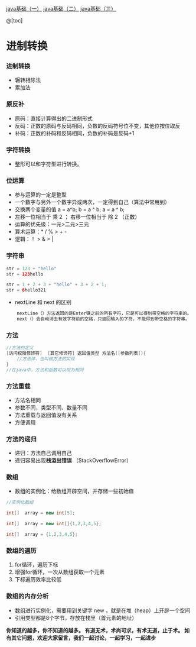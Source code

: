 ﻿
[java基础（一）](https://blog.csdn.net/qq_40722827/article/details/104591885)
[java基础（二）](https://blog.csdn.net/qq_40722827/article/details/104607292)
[java基础（三）](https://blog.csdn.net/qq_40722827/article/details/104627933)

@[toc]
# 进制转换
### 进制转换
* 辗转相除法
* 累加法
### 原反补
* 原码：直接计算得出的二进制形式
* 反码：正数的原码与反码相同，负数的反码符号位不变，其他位按位取反
* 补码：正数的补码和反码相同，负数的补码是反码+1
### 字符转换
* 整形可以和字符型进行转换。

### 位运算
* 参与运算的一定是整型
* 一个数字与另外一个数字异或两次，一定得到自己（算法中常用到）
* 交换两个变量的值    a = a^b;    b = a ^ b;    a = a ^ b;
* 左移一位相当于 乘 2  ； 右移一位相当于 除 2 （正数）
* 运算的优先级：一元>二元>三元
* 算术运算：*  /  %   >    +  -
* 逻辑：！ > &  > |

### 字符串

```java
str = 123 + "hello"
str = 123hello
```

```java
str = 1 + 2 + 3 + "hello" + 3 + 2 + 1;
str = 6hello321
```
* nextLine  和  next  的区别
```java
	nextLine（）方法返回的是Enter键之前的所有字符，它是可以得到带空格的字符串的。
	next（）会自动消去有效字符前的空格，只返回输入的字符，不能得到带空格的字符串。
```

### 方法

```java
//方法的定义
[访问权限修饰符]  [其它修饰符] 返回值类型 方法名([参数列表]){
    //方法体，也叫做方法的实现
}
//在java中，方法和函数可以视为相同
```
### 方法重载
* 方法名相同
* 参数不同，类型不同、数量不同
* 方法重载与返回值没有关系
* 方便调用
### 方法的递归
* 递归：方法自己调用自己
* 递归容易出现**栈溢出错误**  （StackOverflowError）
### 数组
* 数组的实例化：给数组开辟空间，并存储一些初始值
```java
//实例化数组

int[]  array = new int[5];

int[]  array = new int[]{1,2,3,4,5};

int[]  array = {1,2,3,4,5};
```

### 数组的遍历
1. for循环，遍历下标
2. 增强for循环，一次从数组获取一个元素
3. 下标遍历效率比较低

### 数组的内存分析
* 数组进行实例化，需要用到关键字 new ，就是在堆（heap）上开辟一个空间
* 引用类型都是8个字节，存放在栈里（首元素的地址）

**你知道的越多，你不知道的越多。
有道无术，术尚可求，有术无道，止于术。
如有其它问题，欢迎大家留言，我们一起讨论，一起学习，一起进步**
